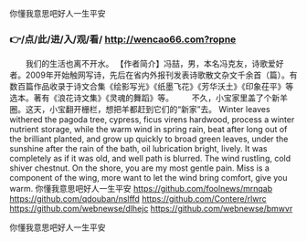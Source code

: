 
你懂我意思吧好人一生平安




### 👉/点/此/进/入/观/看/ http://wencao66.com?ropne




　　我们的生活也离不开水。
【作者简介】冯喆，男，本名冯克友，诗歌爱好者。2009年开始触网写诗，先后在省内外报刊发表诗歌散文杂文千余首（篇）。有数百篇作品收录于诗文合集《绘影写光》《纸墨飞花》《芳华沃土》《印象茌平》等选本。著有《浪花诗文集》《灵魂的舞蹈》等。
　　不久，小宝家里盖了个新羊圈。这天，小宝翻开栅栏，想把羊都赶到它们的“新家”去。
Winter leaves withered the pagoda tree, cypress, ficus virens hardwood, process a winter nutrient storage, while the warm wind in spring rain, beat after long out of the brilliant planted, and grow up quickly to broad green leaves, under the sunshine after the rain of the bath, oil lubrication bright, lively.
It was completely as if it was old, and well path is blurred.
The wind rustling, cold shiver chestnut.
On the shore, you are my most gentle pain.
Miss is a component of the wing, more want to let the wind bring comfort, give you warm.
你懂我意思吧好人一生平安 https://github.com/foolnews/mrnqab
https://github.com/qdouban/nslffd
https://github.com/Contere/rlwrc
https://github.com/webnewse/dlhejc
https://github.com/webnewse/bmwvr





你懂我意思吧好人一生平安
